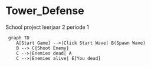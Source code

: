 # Tower_Defense
 School project leerjaar 2 periode 1
```mermaid
 graph TD
    A[Start Game] -->|Click Start Wave| B(Spawn Wave)
    B --> C{Shoot Enemy}
    C -->|Enemies dead| A
    C -->|Enemies alive| E[You dead]
